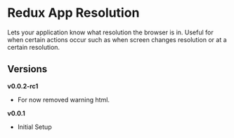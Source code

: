 # Redux App Resolution
Lets your application know what resolution the browser is in. Useful for when certain actions occur such as 
when screen changes resolution or at a certain resolution.

## Versions
**v0.0.2-rc1**
- For now removed  warning html.

**v0.0.1**
- Initial Setup
